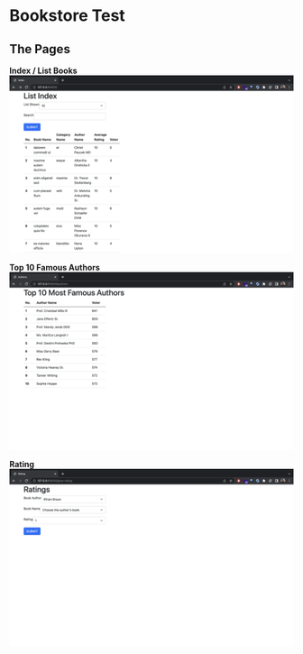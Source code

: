 # Bookstore Test

## The Pages

**Index / List Books**
![index page to show books collection of -mediocre- bookstore](https://raw.githubusercontent.com/masuryasa/bookstore-test/master/screenshots/index.png)

**Top 10 Famous Authors**
![authors page is show top 10 list of the famous authors by rating on it's book](https://raw.githubusercontent.com/masuryasa/bookstore-test/master/screenshots/authors.png)

**Rating**
![rating page allow the consumer to give rating the books after borrow or bought it](https://raw.githubusercontent.com/masuryasa/bookstore-test/master/screenshots/rating.png)